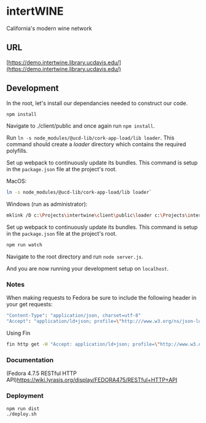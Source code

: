 # intertWINE

California's modern wine network

## URL

[https://demo.intertwine.library.ucdavis.edu/](https://demo.intertwine.library.ucdavis.edu/)

## Development

In the root, let's install our dependancies needed to construct our code.

```bash
npm install
```

Navigate to ./client/public and once again run `npm install`.

Run `ln -s node_modules/@ucd-lib/cork-app-load/lib loader`.  This command should create a *loader* directory which contains the required polyfills.

Set up webpack to continuously update its bundles.  This command is setup in the `package.json` file at the project's root.

MacOS:

  ```bash
  ln -s node_modules/@ucd-lib/cork-app-load/lib loader`
  ```

  Windows (run as administrator):

  ```bash
  mklink /D c:\Projects\intertwine\client\public\loader c:\Projects\intertwine\client\public\node_modules\@ucd-lib\cork-app-load\lib
  ```

Set up webpack to continuously update its bundles.  This command is setup in the `package.json` file at the project's root.

  ```bash
  npm run watch
  ```

Navigate to the root directory and run `node server.js`.

And you are now running your development setup on `localhost`.

### Notes

When making requests to Fedora be sure to include the following header in your get requests:

  ```bash
  "Content-Type": "application/json, charset=utf-8"
  "Accept": "application/ld+json; profile=\"http:///www.w3.org/ns/json-ld#compacted\""
  ```

  Using Fin

  ```bash
  fin http get -H "Accept: application/ld+json; profile=\"http://www.w3.org/ns/json-ld#compacted\"" -P b /collection/moments/chardonnay/chardonnay.json > mock/chardonnay.json
  ```

### Documentation

(Fedora 4.7.5 RESTful HTTP API)<https://wiki.lyrasis.org/display/FEDORA475/RESTful+HTTP+API>

### Deployment

```bash
npm run dist
./deploy.sh
```
